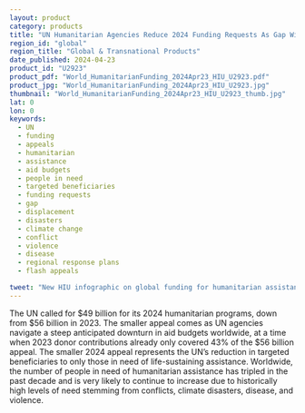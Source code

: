 ```yaml
---
layout: product
category: products
title: "UN Humanitarian Agencies Reduce 2024 Funding Requests As Gap Widens Between Resources and Needs"
region_id: "global"
region_title: "Global & Transnational Products"
date_published: 2024-04-23
product_id: "U2923"
product_pdf: "World_HumanitarianFunding_2024Apr23_HIU_U2923.pdf"
product_jpg: "World_HumanitarianFunding_2024Apr23_HIU_U2923.jpg"
thumbnail: "World_HumanitarianFunding_2024Apr23_HIU_U2923_thumb.jpg"
lat: 0
lon: 0
keywords:
  - UN
  - funding
  - appeals
  - humanitarian
  - assistance
  - aid budgets
  - people in need
  - targeted beneficiaries
  - funding requests
  - gap
  - displacement
  - disasters
  - climate change
  - conflict
  - violence
  - disease
  - regional response plans
  - flash appeals

tweet: "New HIU infographic on global funding for humanitarian assistance:"
---
```

The UN called for $49 billion for its 2024 humanitarian programs, down from $56 billion in 2023. The smaller appeal comes as UN agencies navigate a steep anticipated downturn in aid budgets worldwide, at a time when 2023 donor contributions already only covered 43% of the $56 billion appeal. The smaller 2024 appeal represents the UN’s reduction in targeted beneficiaries to only those in need of life-sustaining assistance. Worldwide, the number of people in need of humanitarian assistance has tripled in the past decade and is very likely to continue to increase due to historically high levels of need stemming from conflicts, climate disasters, disease, and violence.
